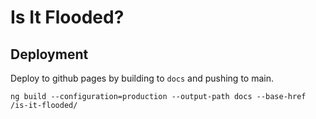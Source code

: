 # Is It Flooded?

## Deployment
Deploy to github pages by building to `docs` and pushing to main.

`ng build --configuration=production --output-path docs --base-href /is-it-flooded/`
